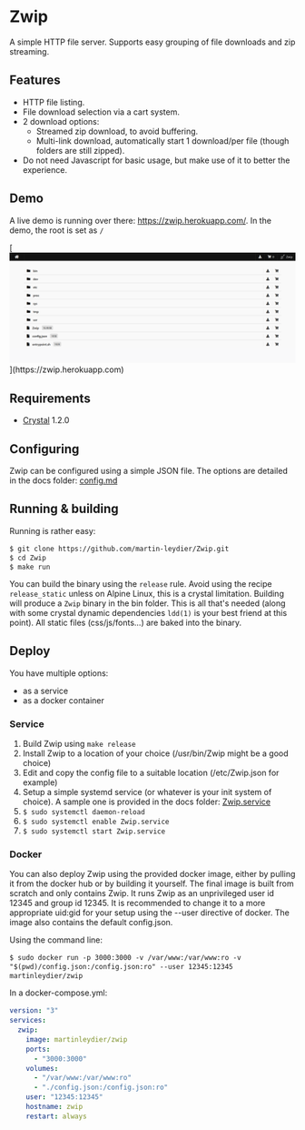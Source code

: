 # Zwip

A simple HTTP file server. Supports easy grouping of file downloads and zip streaming.

## Features

- HTTP file listing.
- File download selection via a cart system.
- 2 download options:
  - Streamed zip download, to avoid buffering.
  - Multi-link download, automatically start 1 download/per file (though folders are still zipped).
- Do not need Javascript for basic usage, but make use of it to better the experience.


## Demo

A live demo is running over there: https://zwip.herokuapp.com/. In the demo, the root is set as `/`

[![](/docs/images/Zwip.png?raw=true "https://zwip.herokuapp.com")](https://zwip.herokuapp.com)

## Requirements

* [Crystal](https://crystal-lang.org/) 1.2.0

## Configuring

Zwip can be configured using a simple JSON file. The options are detailed in the docs folder: [config.md](docs/config.md)

## Running & building

Running is rather easy:

```shell
$ git clone https://github.com/martin-leydier/Zwip.git
$ cd Zwip
$ make run
```

You can build the binary using the `release` rule. Avoid using the recipe `release_static` unless on Alpine Linux, this is a crystal limitation.
Building will produce a `Zwip` binary in the bin folder. This is all that's needed (along with some crystal dynamic dependencies `ldd(1)` is your best friend at this point). All static files (css/js/fonts...) are baked into the binary.

## Deploy

You have multiple options:
- as a service
- as a docker container

### Service

1. Build Zwip using `make release`
2. Install Zwip to a location of your choice (/usr/bin/Zwip might be a good choice)
3. Edit and copy the config file to a suitable location (/etc/Zwip.json for example)
4. Setup a simple systemd service (or whatever is your init system of choice). A sample one is provided in the docs folder: [Zwip.service](docs/Zwip.service)
5. `$ sudo systemctl daemon-reload`
6. `$ sudo systemctl enable Zwip.service`
7. `$ sudo systemctl start Zwip.service`

### Docker

You can also deploy Zwip using the provided docker image, either by pulling it from the docker hub or by building it yourself.
The final image is built from scratch and only contains Zwip. It runs Zwip as an unprivileged user id 12345 and group id 12345.
It is recommended to change it to a more appropriate uid:gid for your setup using the --user directive of docker.
The image also contains the default config.json.

Using the command line:
```shell
$ sudo docker run -p 3000:3000 -v /var/www:/var/www:ro -v "$(pwd)/config.json:/config.json:ro" --user 12345:12345 martinleydier/zwip
```

In a docker-compose.yml:
```yaml
version: "3"
services:
  zwip:
    image: martinleydier/zwip
    ports:
      - "3000:3000"
    volumes:
      - "/var/www:/var/www:ro"
      - "./config.json:/config.json:ro"
    user: "12345:12345"
    hostname: zwip
    restart: always
```
